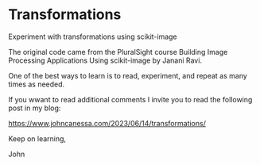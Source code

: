 # Transformations
Experiment with transformations using scikit-image

The original code came from the PluralSight course 
Building Image Processing Applications Using scikit-image
by Janani Ravi.

One of the best ways to learn is to read, experiment, and repeat
as many times as needed.

If you wwant to read additional comments I invite you to read
the following post in my blog:

https://www.johncanessa.com/2023/06/14/transformations/

Keep on learning,

John
